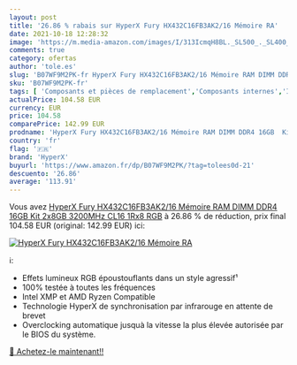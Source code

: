 ```yaml
---
layout: post
title: '26.86 % rabais sur HyperX Fury HX432C16FB3AK2/16 Mémoire RA'
date: 2021-10-18 12:28:32
image: 'https://m.media-amazon.com/images/I/313IcmqH8BL._SL500_._SL400_.jpg'
comments: true
category: ofertas
author: 'tole.es'
slug: 'B07WF9M2PK-fr HyperX Fury HX432C16FB3AK2/16 Mémoire RAM DIMM DDR4 16GB...'
sku: 'B07WF9M2PK-fr'
tags: [ 'Composants et pièces de remplacement','Composants internes','Informatique','Mémoire RAM','hyperx', ]
actualPrice: 104.58 EUR
currency: EUR
price: 104.58
comparePrice: 142.99 EUR
prodname: 'HyperX Fury HX432C16FB3AK2/16 Mémoire RAM DIMM DDR4 16GB  Kit 2x8GB  3200MHz CL16 1Rx8 RGB'
country: 'fr'
flag: '🇫🇷'
brand: 'HyperX'
buyurl: 'https://www.amazon.fr/dp/B07WF9M2PK/?tag=tolees0d-21'
descuento: '26.86'
average: '113.91'
---
```


Vous avez [HyperX Fury HX432C16FB3AK2/16 Mémoire RAM DIMM DDR4 16GB  Kit 2x8GB  3200MHz CL16 1Rx8 RGB](https://www.amazon.fr/dp/B07WF9M2PK/?tag=tolees0d-21)  à  26.86 % de réduction, prix final  104.58 EUR (original: 142.99 EUR) ici:

[![HyperX Fury HX432C16FB3AK2/16 Mémoire RA](https://m.media-amazon.com/images/I/313IcmqH8BL._SL500_._SL400_.jpg)](https://www.amazon.fr/dp/B07WF9M2PK/?tag=tolees0d-21)

ℹ️:

- Effets lumineux RGB époustouflants dans un style agressif¹
- 100% testée à toutes les fréquences
- Intel XMP et AMD Ryzen Compatible
- Technologie HyperX de synchronisation par infrarouge en attente de brevet
- Overclocking automatique jusquà la vitesse la plus élevée autorisée par le BIOS du système.

[🛒 Achetez-le maintenant!!](https://www.amazon.fr/dp/B07WF9M2PK/?tag=tolees0d-21)
